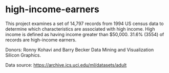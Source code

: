 # high-income-earners

This project examines a set of 14,797 records from 1994 US census data to determine which characteristics are associated with high income. High income is defined as having income greater than $50,000. 31.6% (3554) of records are high-income earners. 





Donors: Ronny Kohavi and Barry Becker
Data Mining and Visualization
Silicon Graphics.

Data source: https://archive.ics.uci.edu/ml/datasets/adult
